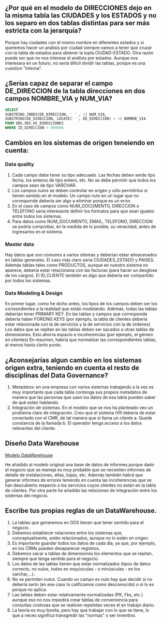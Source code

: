 ## ¿Por qué en el modelo de DIRECCIONES dejo en la misma tabla las CIUDADES y los ESTADOS y no los separo en dos tablas distintas para ser más estricta con la jerarquía?
Porque hay ciudades con el mismo nombre en diferentes estados y si queremos hacer un análisis por ciudad siempre vamos a tener que cruzar con la tabla de estados para obtener la tupla CIUDAD-ESTADO.
Otra razón puede ser que no nos interese el análisis por estados. Aunque nos interesara en un futuro, no sería difícil dividir las tablas, porque es una cuestion "interna".

## ¿Serías capaz de separar el campo DE_DIRECCION  de la tabla direcciones en dos campos NOMBRE_VIA y NUM_VIA?
```SQL
SELECT 
SUBSTRING_INDEX(DE_DIRECCION, ' ' , 1) NUM_VIA,
SUBSTRING(DE_DIRECCION, LOCATE(' ', DE_DIRECCION) + 1) NOMBRE_VIA
FROM ODS.ODS_HC_DIRECCIONES
WHERE ID_DIRECCION < 999998
```

## Cambios en los sistemas de origen teneiendo en cuenta:
### Data quality
1. Cada campo debe tener su tipo adecuado. Las fechas deben serde tipo fecha, los enteros de tipo entero, etc. No se debe permitir que todos los campos sean de tipo VARCHAR.
2. Los campos nulos se deben controlar en origen y sólo permitirlos si tienen sentido en el modelo. Un campo nulo en un lugar que no corresponde debería ser algo a eliminar porque es un error.
3. En el caso de campos como NUM_DOCUMENTO, DIRECCION o TELEFONO sería interesante definir los formatos para que sean iguales entre todos los sistemas.
4. Para datos como NUM_DOCUMENTO, EMAIL, TELEFONO, DIRECCION se podría comprobar, en la medida de lo posible, su veracidad, antes de ingresarlos en el sistema.

### Master data
Hay datos que son comunes a varios sitemas y deberían estar almacenados en tablas generales. El caso más claro sería CIUDADES_ESTADO y PAISES.
Además tablas tales como PRODUCTOS, aunque en nuestro sistema no aparece, debería estar relacionana con las facturas (para hacer un desglose de los cargos).
El ID_CLIENTE también es algo que debería ser compartido por todos los sistemas.

### Data Modeling & Design
En primer lugar, como he dicho antes, los tipos de los campos deben ser los corresndientes a la realidad que están modelando.
Además, todas las tablas deberían tener PRIMARY KEY.
En las tablas y campos que corresponda debería haber FOREING KEYS (por ejemplo, la tabla de clientes debería estar relacionada con la de servicios y la de servicios con la de órdenes)
Los datos que se repitan en las tablas deben ser sacados a otras tablas de dimensiones. Esto ahorra espacio e incoherencias (por ejemplo, el género en clientes)
En resumen, habría que normalizar las correspondientes tablas, al menos hasta cierto punto.

## ¿Aconsejarías algun cambio en los sistemas origen extra, teniendo en cuenta el resto de disciplinas del Data Governance?
1. Metadatos: en una empresa con varios sistemas trabajando a la vez es muy importante que cada tabla contenga sus propios metadatos de manera que las personas que usen los datos de esa tabla puedan saber de qué están hablando.
2. Integración de sistemas. En el modelo que se nos ha planteado veo un problema claro de integración. Creo que el sistema iVR debería de estar conectado con el CMR, de tal manera que si llama un cliente
    a. Quede constancia de la llamada
    b. El operador tenga acceso a los datos relevantes del cliente.

## Diseño Data Warehouse

[Modelo DataWarehouse]()

He añadido al modelo original una base de datos de informes porque dado el negocio que se maneja es muy probable que se necesiten informes de detalle de instalaciones, altas, bajas, etc.
Además también habrá que generar informes de errores teniendo en cuenta las incoherencias que se han descubierto respecto a los servicios cuyos clientes no están en la tabla de clientes.
Por otra parte he añadido las relaciones de integración entre los sistemas del negocio.

## Escribe tus propias reglas de un DataWarehouse.

1. La tablas que generemos en ODS tienen que tener sentido para el negocio.
2. Debemos establecer relaciones entre los sistemas que, conceptualmente, estén relacionados, aunque no lo estén en origen.
3. Es importante guardar todos los datos de cada día, ya que, por ejemplo, en los CRMs pueden desaparecer registros.
4. Debemos sacar a tablas de dimensiones los elementos que se repitan, siempre que tenga sentido para el negocio.
5. Los datos de las tablas tienen que estar normalizados (tipos de datos correcto, no nulos, todos en mayúsculas - o minúsculas - en los varchar,...).
6. No se permiten nulos. Cuando un campo es nulo hay que decidir si no debería serlo (en ese caso lo calificamos como desconocido) o si lo es porque no aplica.
7. Las tablas deben estar relativamente normalizadas (PK, Fks, etc.) aunque eso no nos impedirá crear tablas de conveniencia para consultas costosas que se realicen repetidas veces el en trabajo diario.
8. La teoría es muy bonita, pero hay que trabajar con lo que se tiene, lo que a veces significa transgredir las "normas" o ser inventivo.


